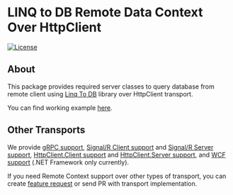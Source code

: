 # LINQ to DB Remote Data Context Over HttpClient<!-- omit in toc -->

[![License](https://img.shields.io/github/license/linq2db/linq2db)](MIT-LICENSE.txt)

## About

This package provides required server classes to query database from remote client using [Linq To DB](https://github.com/linq2db/linq2db) library over HttpClient transport.

You can find working example [here](https://github.com/linq2db/linq2db/tree/master/Examples\Remote\HttpClient).

## Other Transports

We provide
[gRPC support](https://www.nuget.org/packages/linq2db.Remote.gRPC),
[Signal/R Client support](https://www.nuget.org/packages/linq2db.Remote.SignalR.Client) and
[Signal/R Server support](https://www.nuget.org/packages/linq2db.Remote.SignalR.Server),
[HttpClient.Client support](https://www.nuget.org/packages/linq2db.Remote.HttpClient.Client) and
[HttpClient.Server support](https://www.nuget.org/packages/linq2db.Remote.HttpClient.Server),
and [WCF support](https://www.nuget.org/packages/linq2db.Remote.Wcf) (.NET Framework only currently).

If you need Remote Context support over other types of transport, you can create [feature request](https://github.com/linq2db/linq2db/issues/new) or send PR with transport implementation.
